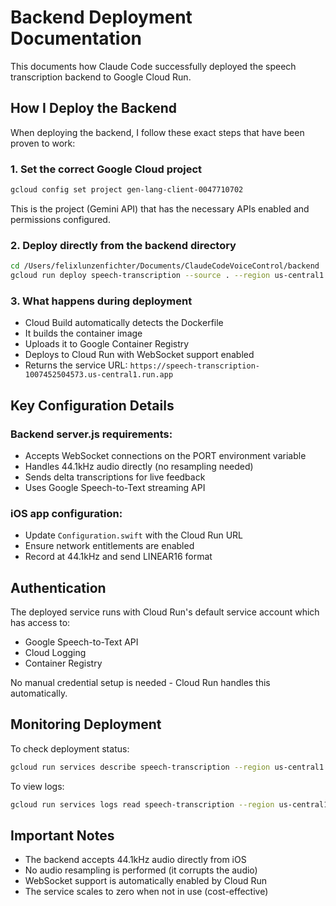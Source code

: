 # Backend Deployment Documentation

This documents how Claude Code successfully deployed the speech transcription backend to Google Cloud Run.

## How I Deploy the Backend

When deploying the backend, I follow these exact steps that have been proven to work:

### 1. Set the correct Google Cloud project
```bash
gcloud config set project gen-lang-client-0047710702
```

This is the project (Gemini API) that has the necessary APIs enabled and permissions configured.

### 2. Deploy directly from the backend directory
```bash
cd /Users/felixlunzenfichter/Documents/ClaudeCodeVoiceControl/backend
gcloud run deploy speech-transcription --source . --region us-central1 --allow-unauthenticated
```

### 3. What happens during deployment
- Cloud Build automatically detects the Dockerfile
- It builds the container image
- Uploads it to Google Container Registry
- Deploys to Cloud Run with WebSocket support enabled
- Returns the service URL: `https://speech-transcription-1007452504573.us-central1.run.app`

## Key Configuration Details

### Backend server.js requirements:
- Accepts WebSocket connections on the PORT environment variable
- Handles 44.1kHz audio directly (no resampling needed)
- Sends delta transcriptions for live feedback
- Uses Google Speech-to-Text streaming API

### iOS app configuration:
- Update `Configuration.swift` with the Cloud Run URL
- Ensure network entitlements are enabled
- Record at 44.1kHz and send LINEAR16 format

## Authentication
The deployed service runs with Cloud Run's default service account which has access to:
- Google Speech-to-Text API
- Cloud Logging
- Container Registry

No manual credential setup is needed - Cloud Run handles this automatically.

## Monitoring Deployment
To check deployment status:
```bash
gcloud run services describe speech-transcription --region us-central1
```

To view logs:
```bash
gcloud run services logs read speech-transcription --region us-central1 --limit 50
```

## Important Notes
- The backend accepts 44.1kHz audio directly from iOS
- No audio resampling is performed (it corrupts the audio)
- WebSocket support is automatically enabled by Cloud Run
- The service scales to zero when not in use (cost-effective)